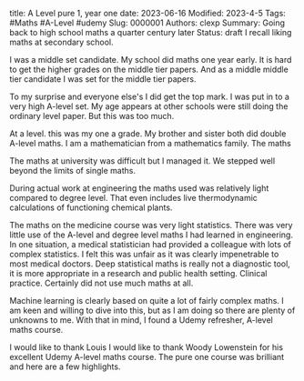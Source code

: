 title: A Level pure 1, year one
date: 2023-06-16
Modified: 2023-4-5
Tags: #Maths #A-Level #udemy
Slug: 0000001
Authors: clexp
Summary: Going back to high school maths a quarter century later
Status: draft
I recall liking maths at secondary school. 

I was a middle set candidate. My school did maths one year early. It is hard to get the higher grades on the middle tier papers. And as a middle middle tier candidate I was set for the middle tier papers.

To my surprise and everyone else's I did get the top mark. I was put in to a very high A-level set. My age appears at other schools were still doing the ordinary level paper. But this was too much.

At a level. this was my one a grade. My brother and sister both did double A-level maths. I am a mathematician from a mathematics family. The maths

The maths at university was difficult but I managed it. We stepped well beyond the limits of single maths.

During actual work at engineering the maths used was relatively light compared to degree level. That even includes live thermodynamic calculations of functioning chemical plants.

The maths on the medicine course was very light statistics. There was very little use of the A-level and degree level maths I had learned in engineering. In one situation, a medical statistician had provided a colleague with lots of complex statistics. I felt this was unfair as it was clearly impenetrable to most medical doctors. Deep statistical maths is really not a diagnostic tool, it is more appropriate in a research and public health setting. Clinical practice. Certainly did not use much maths at all.

Machine learning is clearly based on quite a lot of fairly complex maths. I am keen and willing to dive into this, but as I am doing so there are plenty of unknowns to me. With that in mind, I found a Udemy refresher, A-level maths course.

I would like to thank Louis I would like to thank Woody Lowenstein for his excellent Udemy A-level maths course. The pure one course was brilliant and here are a few highlights.